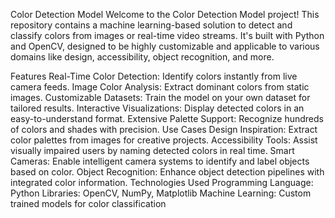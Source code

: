 Color Detection Model
Welcome to the Color Detection Model project! This repository contains a machine learning-based solution to detect and classify colors from images or real-time video streams. It's built with Python and OpenCV, designed to be highly customizable and applicable to various domains like design, accessibility, object recognition, and more.

Features
Real-Time Color Detection: Identify colors instantly from live camera feeds.
Image Color Analysis: Extract dominant colors from static images.
Customizable Datasets: Train the model on your own dataset for tailored results.
Interactive Visualizations: Display detected colors in an easy-to-understand format.
Extensive Palette Support: Recognize hundreds of colors and shades with precision.
Use Cases
Design Inspiration: Extract color palettes from images for creative projects.
Accessibility Tools: Assist visually impaired users by naming detected colors in real time.
Smart Cameras: Enable intelligent camera systems to identify and label objects based on color.
Object Recognition: Enhance object detection pipelines with integrated color information.
Technologies Used
Programming Language: Python
Libraries: OpenCV, NumPy, Matplotlib
Machine Learning: Custom trained models for color classification
